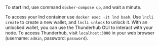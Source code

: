 
To start lnd, use command `docker-compose up`, and wait a minute. 

To access your lnd container use `docker exec -it lnd bash`. Use `lncli create` to create a new wallet, and `lncli unlock` to unlock it. With an unlocked wallet, you can use the Thunderhub GUI to interact with your node. To access Thunderhub, visit `localhost:3000` in your web browser (username: `admin`, password: `password`).
